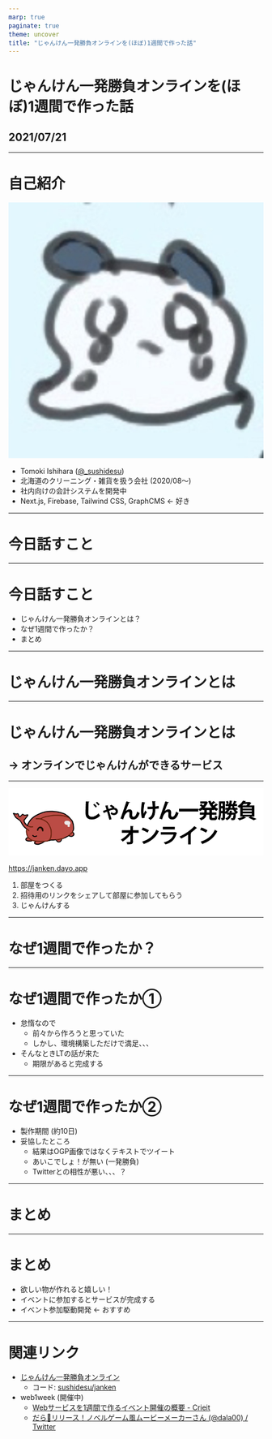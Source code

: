 ```yaml
---
marp: true
paginate: true
theme: uncover
title: "じゃんけん一発勝負オンラインを(ほぼ)1週間で作った話"
---
```


# じゃんけん一発勝負オンラインを(ほぼ)1週間で作った話

## 2021/07/21

---

# 自己紹介

![h:100](./assets/create-niwatori-generator/sushidesu.jpg)

- Tomoki Ishihara ([@_sushidesu](https://twitter.com/_sushidesu))
- 北海道のクリーニング・雑貨を扱う会社 (2020/08〜)
- 社内向けの会計システムを開発中
- Next.js, Firebase, Tailwind CSS, GraphCMS ← 好き

---

# 今日話すこと

---

# 今日話すこと

- じゃんけん一発勝負オンラインとは？
- なぜ1週間で作ったか？
- まとめ

---

# じゃんけん一発勝負オンラインとは

---

# じゃんけん一発勝負オンラインとは

## → オンラインでじゃんけんができるサービス

---

[![kabuking](assets/janken-online/kabuking.png)](https://janken.dayo.app)

https://janken.dayo.app

1. 部屋をつくる
1. 招待用のリンクをシェアして部屋に参加してもらう
1. じゃんけんする

---

# なぜ1週間で作ったか？

---

# なぜ1週間で作ったか①

- 怠惰なので
  - 前々から作ろうと思っていた
  - しかし、環境構築しただけで満足、、、
- そんなときLTの話が来た
  - 期限があると完成する

---

# なぜ1週間で作ったか②

- 製作期間 (約10日)
- 妥協したところ
  - 結果はOGP画像ではなくテキストでツイート
  - あいこでしょ！が無い (一発勝負)
  - Twitterとの相性が悪い、、、？

--- 

# まとめ

---

# まとめ

- 欲しい物が作れると嬉しい！
- イベントに参加するとサービスが完成する
- イベント参加駆動開発 ← おすすめ

---

# 関連リンク

- [じゃんけん一発勝負オンライン](https://janken.dayo.app)
  - コード: [sushidesu/janken](https://github.com/sushidesu/janken)
- web1week (開催中)
  - [Webサービスを1週間で作るイベント開催の概要 - Crieit](https://crieit.net/posts/Web-1)
  - [だら🎄リリース！ノベルゲーム風ムービーメーカーさん (@dala00) / Twitter](https://twitter.com/dala00)
